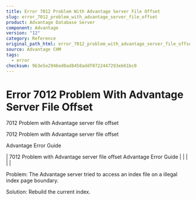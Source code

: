 ```yaml
---
title: Error 7012 Problem With Advantage Server File Offset
slug: error_7012_problem_with_advantage_server_file_offset
product: Advantage Database Server
component: Advantage
version: "12"
category: Reference
original_path_html: error_7012_problem_with_advantage_server_file_offset.htm
source: Advantage CHM
tags:
  - error
checksum: 9b3e5e2946ed0ad8458addf0722447293eb61bc0
---
```


# Error 7012 Problem With Advantage Server File Offset

7012 Problem with Advantage server file offset

7012 Problem with Advantage server file offset

Advantage Error Guide

| 7012 Problem with Advantage server file offset  Advantage Error Guide |  |  |  |  |

Problem: The Advantage server tried to access an index file on a illegal index page boundary.

Solution: Rebuild the current index.
